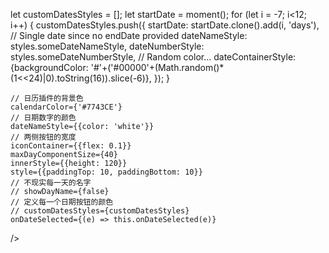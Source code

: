 
let customDatesStyles = [];
let startDate = moment();
for (let i = -7; i<12; i++) {
  customDatesStyles.push({
    startDate: startDate.clone().add(i, 'days'), // Single date since no endDate provided
    dateNameStyle: styles.someDateNameStyle,
    dateNumberStyle: styles.someDateNumberStyle, // Random color...
    dateContainerStyle: {backgroundColor: '#'+('#00000'+(Math.random()*(1<<24)|0).toString(16)).slice(-6)},
  });
}

<Card title="预约时间">
  <CalendarStrip
    // 每个按钮 从左到右依次出现的动画
    calendarAnimation={{type: 'sequence', duration: 30}}
    //
    daySelectionAnimation={{type: 'background', duration: 300, highlightColor: '#9265DC'}}
    // 头部年月的样式
    calendarHeaderStyle={{color: 'white'}}
    // 日期数字的颜色
    dateNumberStyle={{color: 'white'}}

    // 日历插件的背景色
    calendarColor={'#7743CE'}
    // 日期数字的颜色
    dateNameStyle={{color: 'white'}}
    // 两侧按钮的宽度
    iconContainer={{flex: 0.1}}
    maxDayComponentSize={40}
    innerStyle={{height: 120}}
    style={{paddingTop: 10, paddingBottom: 10}}
    // 不现实每一天的名字
    // showDayName={false}
    // 定义每一个日期按钮的颜色
    // customDatesStyles={customDatesStyles}
    onDateSelected={(e) => this.onDateSelected(e)}
  />
</Card>